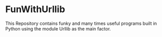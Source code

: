 # FunWithUrllib
This Repository contains funky and many times useful programs built in Python using the module Urllib as the main factor.
